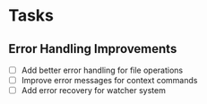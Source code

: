 # Tasks

## Error Handling Improvements

- [ ] Add better error handling for file operations
- [ ] Improve error messages for context commands
- [ ] Add error recovery for watcher system